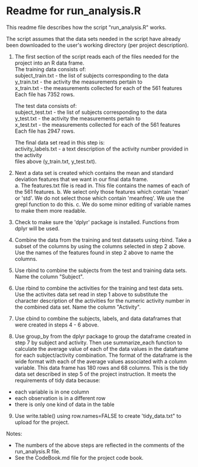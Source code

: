 # Readme for run_analysis.R

This readme file describes how the script "run_analysis.R" works.

The script assumes that the data sets needed in the script have already been downloaded
to the user's working directory (per project description).

1. The first section of the script reads each of the files needed for the project into an
R data frame.   
   The training data consists of:  
   subject_train.txt - the list of subjects corresponding to the data  
   y_train.txt - the activity the measurements pertain to  
   x_train.txt - the measurements  collected for each of the 561 features  
   Each file has 7352 rows.  

   The test data consists of:  
   subject_test.txt - the list of subjects corresponding to the data  
   y_test.txt - the activity the measurements pertain to  
   x_test.txt - the measurements  collected for each of the 561 features  
   Each file has 2947 rows.  
   
   The final data set read in this step is:  
   activity_labels.txt - a text description of the activity number provided in the activity  
   files above (y_train.txt, y_test.txt).

2. Next a data set is created which contains the mean and standard deviation features 
that we want in our final data frame.  
  a. The features.txt file is read in.  This file contains the names of each of the 561 features.
  b. We select only those features which contain 'mean' or 'std'.  We do not select those
which contain 'meanfreq'.  We use the grepl function to do this.
  c. We do some minor editing of variable names to make them more readable. 

3. Check to make sure the 'dplyr' package is installed.  Functions from dplyr will be used.

4. Combine the data from the training and test datasets using rbind.  Take a subset of the
columns by using the columns selected in step 2 above.  Use the names of the features found
in step 2 above to name the columns.

5. Use rbind to combine the subjects from the test and training data sets.  Name the column
"Subject".

6. Use rbind to combine the activities for the training and test data sets.  Use the
activites data set read in step 1 above to substitute the character description of the 
activities for the numeric activity number in the combined data set.  Name the column "Activity".

7. Use cbind to combine the subjects, labels, and data dataframes that were created in
steps 4 - 6 above.

8. Use group_by from the dplyr package to group the dataframe created in step 7 by subject and
activity.  Then use summarize_each function to calculate the average value of each of the
data values in the dataframe for each subject/activity combination.  The format of
the dataframe is the wide format with each of the average values associated with a column 
variable.  This data frame has 180 rows and 68 columns. This is the tidy data set 
described in step 5 of the project instruction.  It meets the requirements of tidy data because:
  * each variable is in one column
  * each observation is in a different row
  * there is only one kind of data in the table

9. Use write.table() using row.names=FALSE to create 'tidy_data.txt" to upload for the project.

Notes:  
* The numbers of the above steps are reflected in the comments of the run_analysis.R
file.
* See the CodeBook.md file for the project code book.

